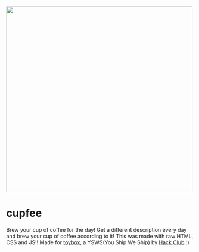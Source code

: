 <img src=https://hc-cdn.hel1.your-objectstorage.com/s/v3/df90705979eed5a4e1a845cace00c6d6a80d6cf1_image.png style="width: 500px"/>

# cupfee
Brew your cup of coffee for the day! Get a different description every day and brew your cup of coffee according to it! This was made with raw HTML, CSS and JS!! Made for [toybox](https://toybox.hackclub.com), a YSWS(You Ship We Ship) by [Hack Club](https://hackclub.com) :)

